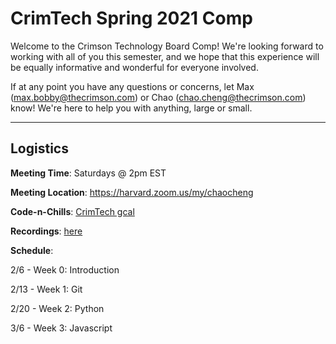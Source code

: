 # CrimTech Spring 2021 Comp
Welcome to the Crimson Technology Board Comp! We're looking forward to working with all of you this semester, and we hope that this experience will be equally informative and wonderful for everyone involved.

If at any point you have any questions or concerns, let Max (max.bobby@thecrimson.com) or Chao (chao.cheng@thecrimson.com) know! We're here to help you with anything, large or small.

-----
## Logistics
**Meeting Time**: Saturdays @ 2pm EST

**Meeting Location**: https://harvard.zoom.us/my/chaocheng

**Code-n-Chills**: [CrimTech gcal](https://calendar.google.com/calendar/render?cid=college.harvard.edu_i7j1c14k43lqk7081tfba28eak@group.calendar.google.com)

**Recordings**: [here](https://drive.google.com/drive/folders/19IVIcLgtt-ahrh6lH9-yxtaXxAEVjoeb?usp=sharing)


**Schedule**:

2/6 - Week 0: Introduction

2/13 - Week 1: Git

2/20 - Week 2: Python

3/6 - Week 3: Javascript